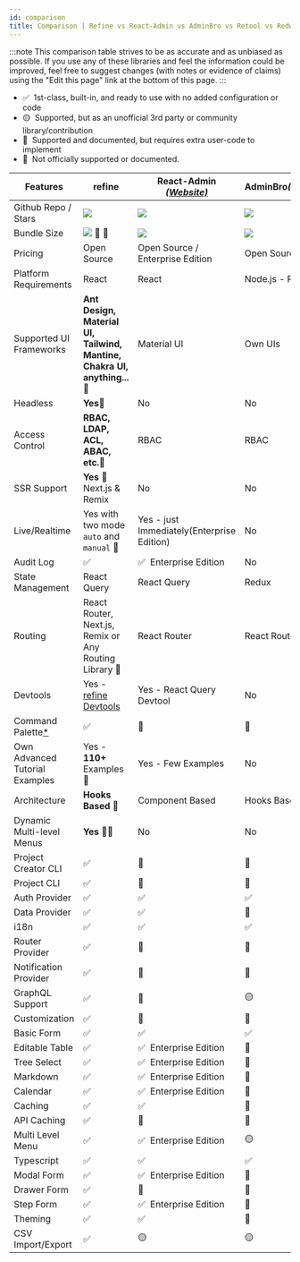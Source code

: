 ```yaml
---
id: comparison
title: Comparison | Refine vs React-Admin vs AdminBro vs Retool vs Redwood
---
```


:::note
This comparison table strives to be as accurate and as unbiased as possible. If you use any of these libraries and feel the information could be improved, feel free to suggest changes (with notes or evidence of claims) using the "Edit this page" link at the bottom of this page.
:::

-   ✅ &nbsp;1st-class, built-in, and ready to use with no added configuration or code
-   🟡 &nbsp;Supported, but as an unofficial 3rd party or community library/contribution
-   🔶 &nbsp;Supported and documented, but requires extra user-code to implement
-   🛑 &nbsp;Not officially supported or documented.

| Features                             | refine                                                                                               | React-Admin [_(Website)_][react-admin]     | AdminBro[_(Website)_][adminjs]   | Retool[_(Website)_][retool] | Redwood[_(Website)_][redwood]                         |
| ------------------------------------ | ---------------------------------------------------------------------------------------------------- | ------------------------------------------ | -------------------------------- | --------------------------- | ----------------------------------------------------- |
| Github Repo / Stars                  | [![][stars-refine]][gh-refine]                                                                       | [![][stars-react-admin]][gh-react-admin]   | [![][stars-adminjs]][gh-adminjs] | -                           | [![][stars-redwood]][gh-redwood]                      |
| Bundle Size                          | [![][bp-refine]][bpl-refine] 🚀 🚀                                                                     | [![][bp-react-admin]][bpl-react-admin]     | [![][bp-adminjs]][bpl-adminjs]   | -                           | [![][bp-redwood]][bpl-redwood]                        |
| Pricing                              | Open Source                                                                                          | Open Source / Enterprise Edition           | Open Source                      | [_Pricing_][retool-pricing] | Open Source                                           |
| Platform Requirements                | React                                                                                                | React                                      | Node.js - React                  | Cloud / Self-hosted         | React - Node                                          |
| Supported UI Frameworks              | **Ant Design, Material UI, Tailwind, Mantine, Chakra UI, anything...**🚀                              | Material UI                                | Own UIs                          | Own UIs                     | Tailwind, Chakra, Mantine, WindiCSS and custom styles |
| Headless                             | **Yes**🚀                                                                                             | No                                         | No                               | No                          | No                                                    |
| Access Control                       | **RBAC, LDAP, ACL, ABAC, etc.**🚀                                                                     | RBAC                                       | RBAC                             | RBAC                        | RBAC                                                  |
| SSR Support                          | **Yes** 🚀 Next.js & Remix                                                                            | No                                         | No                               | No                          | No                                                    |
| Live/Realtime                        | Yes with two mode `auto` and `manual` 🚀                                                              | Yes - just Immediately(Enterprise Edition) | No                               | No                          | Yes, with api/webhooks                                |
| Audit Log                            | ✅                                                                                                    | ✅ &nbsp;Enterprise Edition                 | No                               | Yes                         | Yes                                                   |
| State Management                     | React Query                                                                                          | React Query                                | Redux                            | -                           | Apollo GraphQL                                        |
| Routing                              | React Router, Next.js, Remix or Any Routing Library 🚀                                                | React Router                               | React Router                     | -                           | @redwoodjs/router                                     |
| Devtools                             | Yes - [refine Devtools](https://github.com/refinedev/refine/blob/master/packages/devtools/README.md) | Yes - React Query Devtool                  | No                               | No                          | Storybook, Pino, Jest                                 |
| Command Palette[\*][command-palette] | ✅                                                                                                    | 🛑                                          | 🛑                                | 🛑                           | 🛑                                                     |
| Own Advanced Tutorial Examples       | Yes - **110+** Examples 🚀                                                                            | Yes - Few Examples                         | No                               | No                          | Yes, Divided in Chapters                              |
| Architecture                         | **Hooks Based** 🚀                                                                                    | Component Based                            | Hooks Based                      | -                           | Component Based                                       |
| Dynamic Multi-level Menus            | **Yes** 🚀🚀                                                                                           | No                                         | No                               | -                           | No                                                    |
| Project Creator CLI                  | ✅                                                                                                    | 🛑                                          | 🛑                                | 🛑                           | ✅                                                     |
| Project CLI                          | ✅                                                                                                    | 🛑                                          | 🛑                                | 🛑                           | ✅                                                     |
| Auth Provider                        | ✅                                                                                                    | ✅                                          | ✅                                | ✅                           | ✅                                                     |
| Data Provider                        | ✅                                                                                                    | ✅                                          | 🔶                                | ✅                           | ✅                                                     |
| i18n                                 | ✅                                                                                                    | ✅                                          | ✅                                | -                           | ✅                                                     |
| Router Provider                      | ✅                                                                                                    | 🛑                                          | 🛑                                | -                           | ✅                                                     |
| Notification Provider                | ✅                                                                                                    | 🛑                                          | 🛑                                | -                           | ✅                                                     |
| GraphQL Support                      | ✅                                                                                                    | 🔶                                          | 🟡                                | ✅                           | ✅                                                     |
| Customization                        | ✅                                                                                                    | 🔶                                          | 🔶                                | 🛑                           | 🔶                                                     |
| Basic Form                           | ✅                                                                                                    | ✅                                          | ✅                                | ✅                           | ✅                                                     |
| Editable Table                       | ✅                                                                                                    | ✅ &nbsp;Enterprise Edition                 | 🛑                                | ✅                           | ✅                                                     |
| Tree Select                          | ✅                                                                                                    | ✅ &nbsp;Enterprise Edition                 | 🛑                                | 🛑                           | 🛑                                                     |
| Markdown                             | ✅                                                                                                    | ✅ &nbsp;Enterprise Edition                 | 🛑                                | ✅                           | 🔶                                                     |
| Calendar                             | ✅                                                                                                    | ✅ &nbsp;Enterprise Edition                 | 🛑                                | ✅                           | 🛑                                                     |
| Caching                              | ✅                                                                                                    | ✅                                          | 🛑                                | 🛑                           | ✅                                                     |
| API Caching                          | ✅                                                                                                    | 🛑                                          | 🛑                                | 🛑                           | ✅                                                     |
| Multi Level Menu                     | ✅                                                                                                    | ✅ &nbsp;Enterprise Edition                 | 🟡                                | ✅                           | 🛑                                                     |
| Typescript                           | ✅                                                                                                    | ✅                                          | ✅                                | -                           | ✅                                                     |
| Modal Form                           | ✅                                                                                                    | ✅ &nbsp;Enterprise Edition                 | 🛑                                | ✅                           | ✅                                                     |
| Drawer Form                          | ✅                                                                                                    | 🔶                                          | 🛑                                | 🛑                           | 🛑                                                     |
| Step Form                            | ✅                                                                                                    | ✅ &nbsp;Enterprise Edition                 | 🛑                                | 🛑                           | 🛑                                                     |
| Theming                              | ✅                                                                                                    | ✅                                          | 🔶                                | ✅                           | 🔶                                                     |
| CSV Import/Export                    | ✅                                                                                                    | 🟡                                          | 🟡                                | ✅                           | 🛑                                                     |

<!-- -->

[stars-refine]: https://img.shields.io/github/stars/refinedev/refine?label=%F0%9F%8C%9F
[gh-refine]: https://github.com/refinedev/refine
[bpl-refine]: https://bundlephobia.com/result?p=@refinedev/core
[bp-refine]: https://badgen.net/bundlephobia/minzip/@refinedev/core?label=💾
[command-palette]: /docs/examples/command-palette.md

<!-- -->

[react-admin]: https://marmelab.com/react-admin/
[react-enterprise]: https://marmelab.com/ra-enterprise/
[stars-react-admin]: https://img.shields.io/github/stars/marmelab/react-admin?label=%F0%9F%8C%9F
[gh-react-admin]: https://github.com/marmelab/react-admin
[bpl-react-admin]: https://bundlephobia.com/result?p=react-admin
[bp-react-admin]: https://badgen.net/bundlephobia/minzip/react-admin?label=💾

<!-- -->

[adminjs]: https://adminbro.com/index.html
[stars-adminjs]: https://img.shields.io/github/stars/SoftwareBrothers/adminjs?label=%F0%9F%8C%9F
[gh-adminjs]: https://github.com/SoftwareBrothers/adminjs
[bpl-adminjs]: https://bundlephobia.com/result?p=admin-bro
[bp-adminjs]: https://badgen.net/bundlephobia/minzip/admin-bro?label=💾

<!-- -->

[retool]: https://retool.com/
[retool-pricing]: https://retool.com/pricing/

<!-- -->

[redwood]: https://redwoodjs.com/
[stars-redwood]: https://img.shields.io/github/stars/redwoodjs/redwood?label=%F0%9F%8C%9F
[gh-redwood]: https://github.com/redwoodjs/redwood
[bpl-redwood]: https://bundlephobia.com/result?p=@redwoodjs/core
[bp-redwood]: https://badgen.net/bundlephobia/minzip/@redwoodjs/core?label=💾